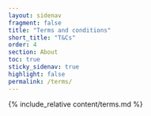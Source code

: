 ```yaml
---
layout: sidenav
fragment: false
title: "Terms and conditions"
short_title: "T&Cs"
order: 4
section: About
toc: true
sticky_sidenav: true
highlight: false
permalink: /terms/
---
```


{% include_relative content/terms.md %}
